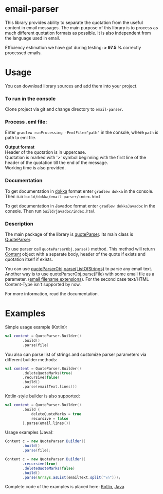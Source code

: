 # email-parser
This library provides ability to separate the quotation from the useful content in email messages. The main purpose of this library is to process as much different quotation formats as possible. It is also independent from the language used in email.

Efficiency estimation we have got during testing: **> 97.5 %** correctly processed emails.

# Usage
You can download library sources and add them into your project.

### To run in the console
Clone project via git and change directory to `email-parser`.

### Process .eml file:
Enter `gradlew runProcessing -PemlFile="path"` in the console, where `path` is path to eml file.

**Output format**        
Header of the quotation is in uppercase.         
Quotation is marked with '>' symbol beginning with the first line of the header of the quotation till the end of the message.          
Working time is also provided.            

### Documentation
To get documentation in [dokka](https://github.com/Kotlin/dokka) format enter `gradlew dokka` in the console. Then run `build/dokka/email-parser/index.html`

To get documentation in Javadoc format enter `gradlew dokkaJavadoc` in the console. Then run `build/javadoc/index.html`

### Description
The main package of the library is [quoteParser](src/main/kotlin/ru/ppzh/quoteParser). Its main class is [QuoteParser](src/main/kotlin/ru/ppzh/quoteParser/QuoteParser.kt#L77). 

To use parser call `quoteParserObj.parse()` method. This method will return [Content](src/main/kotlin/ru/ppzh/quoteParser/Content.kt) object with a separate body, header of the quote if exists and quotation itself if exists.

You can use [quoteParserObj.parse(ListOfStrings)](src/main/kotlin/ru/ppzh/quoteParser/QuoteParser.kt#L229) to parse any email text.
 Another way is to use [quoteParserObj.parse(File)](src/main/kotlin/ru/ppzh/quoteParser/QuoteParser.kt#L212) with some email file as a parameter.
 ([email filename extensions](https://en.wikipedia.org/wiki/Email#Filename_extensions)).
 For the second case text/HTML Content-Type isn't supported by now.

For more information, read the documentation.

# Examples
Simple usage example (Kotlin):
```kotlin
val content = QuoteParser.Builder()
        .build()
        .parse(file)
```
You also can parse list of strings and customize parser parameters via different builder methods:
```kotlin
val content = QuoteParser.Builder()
        .deleteQuoteMarks(true)
        .recursive(false)
        .build()
        .parse(emailText.lines())
```
Kotlin-style builder is also supported:
```kotlin
val content = QuoteParser.Builder()
        .build {
            deleteQuoteMarks = true
            recursive = false
        }.parse(email.lines())
```

Usage examples (Java):
```java
Content c = new QuoteParser.Builder()
        .build()
        .parse(file);
```
```java
Content c = new QuoteParser.Builder()
        .recursive(true)
        .deleteQuoteMarks(false)
        .build()
        .parse(Arrays.asList(emailText.split("\n")));
```
Complete code of the examples is placed here: [Kotlin](src/main/kotlin/ru/ppzh/examples), [Java](src/main/java/ru/ppzh/examples).
